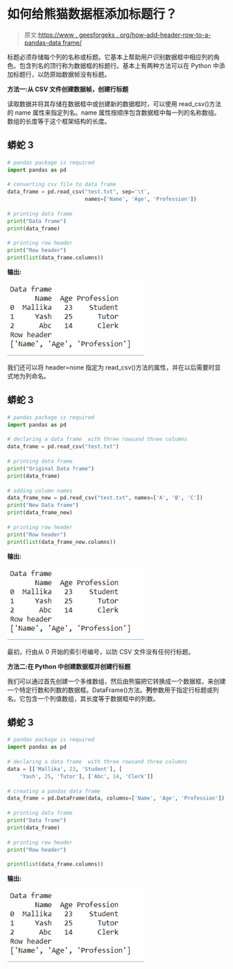 # 如何给熊猫数据框添加标题行？

> 原文:[https://www . geesforgeks . org/how-add-header-row-to-a-pandas-data frame/](https://www.geeksforgeeks.org/how-to-add-header-row-to-a-pandas-dataframe/)

标题必须存储每个列的名称或标题。它基本上帮助用户识别数据框中相应列的角色。包含列名的顶行称为数据框的标题行。基本上有两种方法可以在 Python 中添加标题行，以防原始数据帧没有标题。

**方法一:从 CSV 文件创建数据帧，创建行标题**

读取数据并将其存储在数据框中或创建新的数据框时，可以使用 read_csv()方法的 name 属性来指定列名。name 属性按顺序包含数据框中每一列的名称数组。数组的长度等于这个框架结构的长度。

## 蟒蛇 3

```py
# pandas package is required
import pandas as pd

# converting csv file to data frame
data_frame = pd.read_csv("test.txt", sep='\t',
                         names=['Name', 'Age', 'Profession'])

# printing data frame
print("Data frame")
print(data_frame)

# printing row header
print("Row header")
print(list(data_frame.columns))
```

**输出:**

![](img/9f599417282eb2069503f663a1cafd78.png)

我们还可以将 header=none 指定为 read_csv()方法的属性，并在以后需要时显式地为列命名。

## 蟒蛇 3

```py
# pandas package is required
import pandas as pd

# declaring a data frame  with three rowsand three columns
data_frame = pd.read_csv("test.txt")

# printing data frame
print("Original Data frame")
print(data_frame)

# adding column names
data_frame_new = pd.read_csv("test.txt", names=['A', 'B', 'C'])
print("New Data frame")
print(data_frame_new)

# printing row header
print("Row header")
print(list(data_frame_new.columns))
```

**输出:**

![](img/9f599417282eb2069503f663a1cafd78.png)

最初，行由从 0 开始的索引号编号，以防 CSV 文件没有任何行标题。

**方法二:在 Python 中创建数据框并创建行标题**

我们可以通过首先创建一个多维数组，然后由熊猫把它转换成一个数据框，来创建一个特定行数和列数的数据框。DataFrame()方法。**列**参数用于指定行标题或列名。它包含一个列值数组，其长度等于数据框中的列数。

## 蟒蛇 3

```py
# pandas package is required
import pandas as pd

# declaring a data frame  with three rowsand three columns
data = [['Mallika', 23, 'Student'], [
    'Yash', 25, 'Tutor'], ['Abc', 14, 'Clerk']]

# creating a pandas data frame
data_frame = pd.DataFrame(data, columns=['Name', 'Age', 'Profession'])

# printing data frame
print("Data frame")
print(data_frame)

# printing row header
print("Row header")

print(list(data_frame.columns))
```

**输出:**

![](img/9f599417282eb2069503f663a1cafd78.png)